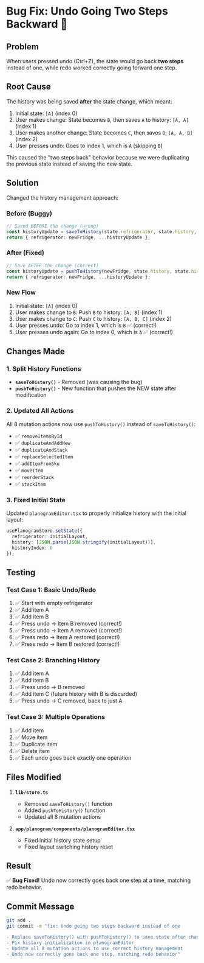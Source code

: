 # Bug Fix: Undo Going Two Steps Backward 🐛

## Problem
When users pressed undo (Ctrl+Z), the state would go back **two steps** instead of one, while redo worked correctly going forward one step.

## Root Cause
The history was being saved **after** the state change, which meant:
1. Initial state: `[A]` (index 0)
2. User makes change: State becomes `B`, then saves `A` to history: `[A, A]` (index 1)
3. User makes another change: State becomes `C`, then saves `B`: `[A, A, B]` (index 2)
4. User presses undo: Goes to index 1, which is `A` (skipping `B`)

This caused the "two steps back" behavior because we were duplicating the previous state instead of saving the new state.

## Solution
Changed the history management approach:

### Before (Buggy)
```typescript
// Saved BEFORE the change (wrong)
const historyUpdate = saveToHistory(state.refrigerator, state.history, state.historyIndex);
return { refrigerator: newFridge, ...historyUpdate };
```

### After (Fixed)
```typescript
// Save AFTER the change (correct)
const historyUpdate = pushToHistory(newFridge, state.history, state.historyIndex);
return { refrigerator: newFridge, ...historyUpdate };
```

### New Flow
1. Initial state: `[A]` (index 0)
2. User makes change to `B`: Push `B` to history: `[A, B]` (index 1)
3. User makes change to `C`: Push `C` to history: `[A, B, C]` (index 2)
4. User presses undo: Go to index 1, which is `B` ✅ (correct!)
5. User presses undo again: Go to index 0, which is `A` ✅ (correct!)

## Changes Made

### 1. Split History Functions
- **`saveToHistory()`** - Removed (was causing the bug)
- **`pushToHistory()`** - New function that pushes the NEW state after modification

### 2. Updated All Actions
All 8 mutation actions now use `pushToHistory()` instead of `saveToHistory()`:
- ✅ `removeItemsById`
- ✅ `duplicateAndAddNew`
- ✅ `duplicateAndStack`
- ✅ `replaceSelectedItem`
- ✅ `addItemFromSku`
- ✅ `moveItem`
- ✅ `reorderStack`
- ✅ `stackItem`

### 3. Fixed Initial State
Updated `planogramEditor.tsx` to properly initialize history with the initial layout:
```typescript
usePlanogramStore.setState({ 
  refrigerator: initialLayout,
  history: [JSON.parse(JSON.stringify(initialLayout))],
  historyIndex: 0
});
```

## Testing

### Test Case 1: Basic Undo/Redo
1. ✅ Start with empty refrigerator
2. ✅ Add item A
3. ✅ Add item B
4. ✅ Press undo → Item B removed (correct!)
5. ✅ Press undo → Item A removed (correct!)
6. ✅ Press redo → Item A restored (correct!)
7. ✅ Press redo → Item B restored (correct!)

### Test Case 2: Branching History
1. ✅ Add item A
2. ✅ Add item B
3. ✅ Press undo → B removed
4. ✅ Add item C (future history with B is discarded)
5. ✅ Press undo → C removed, back to just A

### Test Case 3: Multiple Operations
1. ✅ Add item
2. ✅ Move item
3. ✅ Duplicate item
4. ✅ Delete item
5. ✅ Each undo goes back exactly one operation

## Files Modified

1. **`lib/store.ts`**
   - Removed `saveToHistory()` function
   - Added `pushToHistory()` function
   - Updated all 8 mutation actions

2. **`app/planogram/components/planogramEditor.tsx`**
   - Fixed initial history state setup
   - Fixed layout switching history reset

## Result
✅ **Bug Fixed!** Undo now correctly goes back one step at a time, matching redo behavior.

## Commit Message
```bash
git add .
git commit -m "fix: Undo going two steps backward instead of one

- Replace saveToHistory() with pushToHistory() to save state after changes
- Fix history initialization in planogramEditor
- Update all 8 mutation actions to use correct history management
- Undo now correctly goes back one step, matching redo behavior"
```
